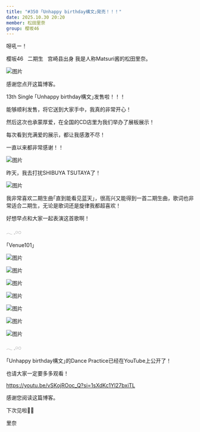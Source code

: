 ```yaml
---
title: "#350 ｢Unhappy birthday構文｣発売！！！"
date: 2025.10.30 20:20
member: 松田里奈
group: 樱坂46
---
```


呀吼ー！


樱坂46   二期生   宫崎县出身
我是人称Matsuri酱的松田里奈。



![图片](https://sakurazaka46.com/files/14/diary/s46/blog/moblog/202510/mob9y0X5t.jpg)




感谢您点开这篇博客。









13th Single
｢Unhappy birthday構文｣发售啦！！！


能够顺利发售，将它送到大家手中，我真的非常开心！





然后这次也承蒙厚爱，在全国的CD店里为我们举办了展板展示！

每次看到充满爱的展示，都让我感激不尽！


一直以来都非常感谢！！








![图片](https://sakurazaka46.com/files/14/diary/s46/blog/moblog/202510/mobNoNJse.jpg)

昨天，我去打扰SHIBUYA TSUTAYA了！


![图片](https://sakurazaka46.com/files/14/diary/s46/blog/moblog/202510/mobLuI1lZ.jpg)













我非常喜欢二期生曲｢直到能看见蓝天｣，很高兴又能得到一首二期生曲，歌词也非常适合二期生，无论是歌词还是旋律我都超喜欢！

好想早点和大家一起表演这首歌啊！



‪𓂃 𓈒𓏸◌‬





｢Venue101｣

![图片](https://sakurazaka46.com/files/14/diary/s46/blog/moblog/202510/mobFstYoV.jpg)





![图片](https://sakurazaka46.com/files/14/diary/s46/blog/moblog/202510/mobNXy3r8.jpg)


![图片](https://sakurazaka46.com/files/14/diary/s46/blog/moblog/202510/mobhHcSKR.jpg)






![图片](https://sakurazaka46.com/files/14/diary/s46/blog/moblog/202510/moble5CcM.jpg)


![图片](https://sakurazaka46.com/files/14/diary/s46/blog/moblog/202510/mobU3eFtF.jpg)






![图片](https://sakurazaka46.com/files/14/diary/s46/blog/moblog/202510/mobvvcBps.jpg)





![图片](https://sakurazaka46.com/files/14/diary/s46/blog/moblog/202510/mobyVQikE.jpg)






‪𓂃 𓈒𓏸◌‬





｢Unhappy birthday構文｣的Dance Practice已经在YouTube上公开了！

也请大家一定要多多观看！

https://youtu.be/vSKojROoc_Q?si=1sXdKc1Yl27bxiTL





感谢您阅读这篇博客。


下次见啦🌺🌴



里奈